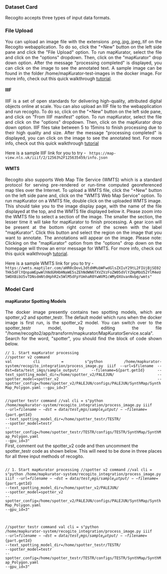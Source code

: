 <body>
<h3> Dataset Card </h3>   
 <p align="justify">Recogito accepts three types of input data formats.</p> 
<h3> File Upload </h4>
<p align="justify">You can upload an image file with the extensions .png,.jpg,.jpeg,.tif on the Recogito webapplication. To do so, click the "+New" button on the left side pane and click the "File Upload" option. To run mapKurator, select the file and click on the "options" dropdown. Then, click on the "mapKurator" drop down option. After the message "processing completed" is displayed, you can click on the image to see the annotated text. A sample image can be found in the folder /home/mapKurator-test-images in the docker image. For more info, check out this quick walkthrough <a href="https://youtu.be/QgheuJ6yyF8">tutorial</a>. </p> 

<h4>IIIF</h4>  
<p align="justify">IIIF is a set of open standards for delivering high-quality, attributed digital objects online at scale. You can also upload an IIIF file to the webapplication and run recogito. To do so, click on the "+New" button on the left side pane, and click on "From IIIF manifest" option. To run mapKurator, select the file and click on the "options" dropdown. Then, click on the mapKurator drop down option. IIIF files take between 5 to 15mins to finish processing due to their high quality and size. After the message "processing completed" is displayed, you can click on the image to see the annotated text. For more info, check out this quick walkthrough <a href ="https://youtu.be/yFRAkdSWmEk"> tutorial </a></p>
Here is a sample IIIF link for you to try - <code> https://map-view.nls.uk/iiif/2/12563%2F125635459/info.json </code>

<h4>WMTS</h4>
<p align="justify">Recogito also supports Web Map Tile Service (WMTS) which is a standard protocol for serving pre-rendered or run-time computed georeferenced map tiles over the Internet. To upload a WMTS file, click the "+New" button on the left side pane and, click on the "WMTS Web Map Service" option. To run mapKurator on a WMTS file, double click on the uploaded WMTS image. This should take you to the image display page, with the name of the file displayed at the top, and the WMTS file displayed below it. Please zoom into the WMTS file to select a section of the image. The smaller the section, the lesser time it will take for mapKurator to finish processing. A gear icon will be present at the bottom right corner of the screen with the label "mapKurator". Click this button and select the region on the image that you want to annotate. The annotations will appear on the image. Please note: Clicking on the "mapKurator" option from the "options" drop down on the homepage will throw an error message for WMTS. For more info, check out this quick walkthrough <a href="https://youtu.be/P3xnpeZMEWY">tutorial</a>. </p> 
Here is a sample WMTS link for you to try -
<code>https://wmts.maptiler.com/aHR0cDovL3dtdHMubWFwdGlsZXIuY29tL2FIUjBjSE02THk5dFlYQnpaWEpwWlhNdGRHbHNaWE5sZEhNdWN6TXVZVzFoZW05dVlYZHpMbU52YlM4eU5WOXBibU5vTDNsdmNtdHphR2x5WlM5dFpYUmhaR0YwWVM1cWMyOXUvanNvbg/wmts"</code>

<h3> Model Card </h3> 
 <h4> mapKurator Spotting Models </h4>
 <p align="justify"> The docker image presently contains two spotting models, which are spotter_v2 and spotter_testr. The default model which runs when the docker image is first run, is the spotter_v2 model. You can switch over to the spotter_testr model, by editing the file "/home/recogito2/app/transform/mapkurator/MapKuratorService.scala". Search for the word, "spotter", you should find the block of code shown below. <br>
 <code>        
// 1. Start mapKurator processing
//spotter v2 command
val cli = s"python /home/mapkurator-system/recogito_integration/process_image.py iiif --url=$filename --dst=data/test_imgs/sample_output/ --filename=${part.getId} --text_spotting_model_dir=/home/spotter_v2/PALEJUN/ --spotter_model=spotter_v2 --spotter_config=/home/spotter_v2/PALEJUN/configs/PALEJUN/SynthMap/SynthMap_Polygon.yaml --gpu_id=3" 

//spotter testr command
//val cli = s"python /home/mapkurator-system/recogito_integration/process_image.py iiif --url=$filename --dst=data/test_imgs/sample_output/ --filename=${part.getId} --text_spotting_model_dir=/home/spotter_testr/TESTR/ --spotter_model=testr --spotter_config=/home/spotter_testr/TESTR/configs/TESTR/SynthMap/SynthMap_Polygon.yaml --gpu_id=3" 
</code><br>
  First, comment out the spotter_v2 code and then uncomment the spotter_testr code as shown below. This will need to be done in three places for all three input methods of recogito.<br>
<code>        
// 1. Start mapKurator processing
//spotter v2 command
//val cli = s"python /home/mapkurator-system/recogito_integration/process_image.py iiif --url=$filename --dst=data/test_imgs/sample_output/ --filename=${part.getId} --text_spotting_model_dir=/home/spotter_v2/PALEJUN/ --spotter_model=spotter_v2 --spotter_config=/home/spotter_v2/PALEJUN/configs/PALEJUN/SynthMap/SynthMap_Polygon.yaml --gpu_id=3" 

//spotter testr command
val cli = s"python /home/mapkurator-system/recogito_integration/process_image.py iiif --url=$filename --dst=data/test_imgs/sample_output/ --filename=${part.getId} --text_spotting_model_dir=/home/spotter_testr/TESTR/ --spotter_model=testr --spotter_config=/home/spotter_testr/TESTR/configs/TESTR/SynthMap/SynthMap_Polygon.yaml --gpu_id=3" 
</code>
</p>
